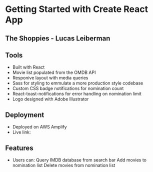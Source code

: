 # Getting Started with Create React App
## The Shoppies - Lucas Leiberman 
## Tools
- Built with React
- Movie list populated from the OMDB API
- Responive layout with media queries
- Sass for styling to emmulate a more production style codebase
- Custom CSS badge notifications for nomination count
- React-toast-notifications for error handling on nomination limit
- Logo designed with Adobe Illustrator
## Deployment
- Deployed on AWS Amplify
- Live link: 
## Features
- Users can:
 Query IMDB database from search bar
 Add movies to nomination list
 Delete movies from nomination list
 


